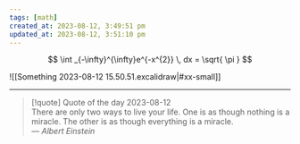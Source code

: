 ```yaml
---
tags: [math]
created_at: 2023-08-12, 3:49:51 pm
updated_at: 2023-08-12, 3:51:10 pm
---
```


$$
\int _{-\infty}^{\infty}e^{-x^{2}}  \, dx = \sqrt{ \pi }
$$

![[Something 2023-08-12 15.50.51.excalidraw|#xx-small]]

---
> [!quote] Quote of the day 2023-08-12  
> There are only two ways to live your life. One is as though nothing is a miracle. The other is as though everything is a miracle.  
> — <cite>Albert Einstein</cite>